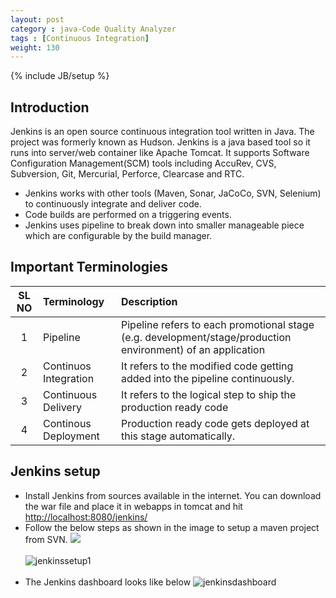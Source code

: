 ```yaml
---
layout: post
category : java-Code Quality Analyzer
tags : [Continuous Integration]
weight: 130
---
```

{% include JB/setup %}

## Introduction

Jenkins is an open source continuous integration tool written in Java. The project was formerly known as Hudson. Jenkins is a java based tool so it runs into server/web container like Apache Tomcat. It supports Software Configuration Management(SCM) tools including AccuRev, CVS, Subversion, Git, Mercurial, Perforce, Clearcase and RTC.  


* Jenkins works with other tools (Maven, Sonar, JaCoCo, SVN, Selenium) to continuously integrate and deliver code.
* Code builds are performed on a triggering events.
* Jenkins uses pipeline to break down into smaller manageable piece which are configurable by the build manager.


## Important Terminologies

SL NO | Terminology | Description
:---:|:---|:---
1 | Pipeline | Pipeline refers to each promotional stage (e.g. development/stage/production environment) of an application
2 | Continuos Integration | It refers to the modified code getting added into the pipeline continuously.
3 | Continuous Delivery | It refers to the logical step to ship the production ready code
4 | Continous Deployment | Production ready code gets deployed at this stage automatically.


## Jenkins setup


* Install Jenkins from sources available in the internet. You can download the war file and place it in webapps in tomcat and hit [http://localhost:8080/jenkins/](http://localhost:8080/jenkins/)
* Follow the below steps as shown in the image to setup a maven project from SVN.
<img src="https://cloud.githubusercontent.com/assets/11231867/14704213/381e7b5e-07d1-11e6-82d9-61332b26efc8.png"/> <br/><br/>
![jenkinssetup1](https://cloud.githubusercontent.com/assets/11231867/14704639/551fb3f6-07d3-11e6-8f4c-6532bdf52178.png)    <br/><br/>
* The Jenkins dashboard looks like below
![jenkinsdashboard](https://cloud.githubusercontent.com/assets/11231867/14704885/81faa2d6-07d4-11e6-8693-b06ecbb25f1a.png)
